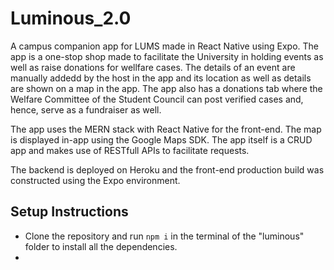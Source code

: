 # Luminous_2.0

A campus companion app for LUMS made in React Native using Expo. The app is a one-stop shop made to facilitate the University in holding events as well as raise donations for wellfare cases. The details of an event are manually addedd by the host in the app and its location as well as details are shown on a map in the app. The app also has a donations tab where the Welfare Committee of the Student Council can post verified cases and, hence, serve as a fundraiser as well.

The app uses the MERN stack with React Native for the front-end. The map is displayed in-app using the Google Maps SDK. The app itself is a CRUD app and makes use of RESTfull APIs to facilitate requests.

The backend is deployed on Heroku and the front-end production build was constructed using the Expo environment.

## Setup Instructions

- Clone the repository and run `npm i` in the terminal of the "luminous" folder to install all the dependencies.
- 
